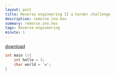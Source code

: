 ```yaml
---
layout: post
title: Reverse engineering II a harder challenge 
description: remorse.ino.hex
summary: remorse.ino.hex 
tags: Reverse-engineering 
minute: 1
---
```




[download](https://pankace.github.io/violet-rabbit-v2/files//Reverse-engineering-II//sketch_jul02a.ino.standard.hex)

```c
int main (){
	int hello = 3;
	char world = 'w';
}
```

